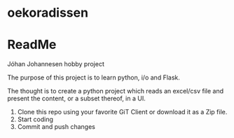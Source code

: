 # oekoradissen 

# ReadMe

Jóhan Johannesen hobby project

The purpose of this project is to learn python, i/o and Flask.

The thought is to create a python project which reads an excel/csv file and present the content, or a subset thereof, in a UI.

1. Clone this repo using your favorite GiT Client or download it as a Zip file.
2. Start coding
3. Commit and push changes
